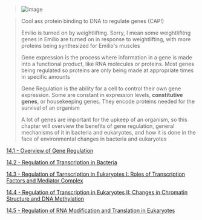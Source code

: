 > ![image](https://github.com/MCBasterSheet/MCBasterSheet/assets/157453648/ae4f7cf3-060b-4fde-9203-597c77281979)

>
> Cool ass protein binding to DNA to regulate genes (CAP!)
>
> Emilio is turned on by weightlifting. Sorry, I mean some weightlifitng genes in Emilio are turned on in response to weightlifting, with more proteins being synthesized for Emilio's muscles
>
> Gene expression is the process where information in a gene is made into a functional product, like RNA molecules or proteins. Most genes being regulated so proteins are only being made at appropriate times in specific amounts
>
> Gene Regulation is the ability for a cell to control their own gene expression. Some are constant in expression levels, **constitutive genes**, or housekeeping genes. They encode proteins needed for the survival of an organism
>
> A lot of genes are important for the upkeep of an organism, so this chapter will overview the benefits of gene regulation, general mechanisms of it in bacteria and eukaryotes, and how it is done in the face of environmental changes in bacteria and eukaryotes

[14.1 - Overview of Gene Regulation](https://github.com/MCBasterSheet/MCBasterSheet/blob/main/MCB150/pages/SubChapters/Chapter%2014/14.1%20-%20Overview%20of%20Gene%20Regulation.md)

[14.2 - Regulation of Transcription in Bacteria]()

[14.3 - Regulation of Tarnscription in Eukaryotes I: Roles of Transcription Factors and Mediator Complex]()

[14.4 - Regulation of Transcription in Eukaryotes II: Changes in Chromatin Structure and DNA Methylation]()

[14.5 - Regulation of RNA Modification and Translation in Eukaryotes]()


